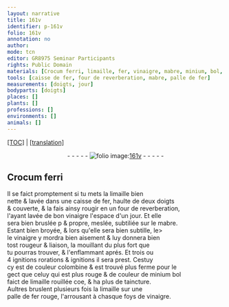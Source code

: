 ```yaml
---
layout: narrative
title: 161v
identifier: p-161v
folio: 161v
annotation: no
author:
mode: tcn
editor: GR8975 Seminar Participants
rights: Public Domain
materials: [Crocum ferri, limaille, fer, vinaigre, mabre, minium, bol, limaille rouillée]
tools: [caisse de fer, four de reverberation, mabre, palle de fer]
measurements: [doigts, jour]
bodyparts: [doigts]
places: []
plants: []
professions: []
environments: []
animals: []
---
```


 <p><a href="{{ site.baseurl }}/normalized/">[TOC]</a> | <a href="{{ site.baseurl }}/texts/p-161v_tl/" target="_blank">[translation]</a></p><div class="folio" align="center">- - - - - <a href="http://gallica.bnf.fr/ark:/12148/btv1b10500001g/f328.item.r=" target="_blank"><img src="https://cu-mkp.github.io/2017-workshop-edition/assets/photo-icon.png" alt="folio image: " style="display:inline-block; margin-bottom:-3px;"/>161v</a> - - - - - </div>  
  

## <span class="m">Crocum ferri</span>

 
Il se faict promptement si tu mets la <span class="m">limaille</span> bien<br/> nette & lavée dans une <span class="tl">caisse de <span class="m">fer</span></span>, haulte de deux <span class="ms"><span class="bp">doigts</span></span><br/> & couverte, & la fais ainsy rougir en un <span class="tl">four de reverberation</span>,<br/> l'ayant lavée de bon <span class="m">vinaigre</span> l'espace d'un <span class="ms"><span class="tmp">jour</span></span>. Et elle<br/> sera bien bruslée <span class="del">p</span> & propre, meslée, subtiliée sur le <span class="tl"><span class="m">mabre</span></span>.<br/> Estant bien broyée, & lors qu'elle sera bien subtille, <span class="del">le></span><br/> le <span class="m">vinaigre</span> y mordra bien aisem<span class="x"><span class="exp">ent</span></span> & luy donnera bien<br/> tost rougeur & liaison, la mouillant du plus fort que<br/> tu pourras trouver, & l'enflamma<span class="exp">n</span>t aprés. Et trois ou<br/> 4 <span class="del">ignitions</span> rorations & ignitions il sera prest. Cestuy<br/> cy est de couleur colombine & est trouvé plus ferme pour le<br/> gect que celuy qui est plus rouge & de couleur de <span class="del"><span class="m">minium</span></span> <span class="add"><span class="m">bol</span></span><br/> faict de <span class="m">limaille rouillée</span> <span class="del">coe</span>, & ha plus de taincture.<br/> Aultres bruslent plusieurs fois la <span class="m">limaille</span> sur une<br/> <span class="tl">palle de <span class="m">fer</span></span> rouge, l'arrousant à chasque foys de <span class="m">vinaigre</span>.
 
 